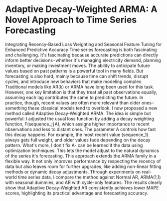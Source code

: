 # Adaptive Decay-Weighted ARMA: A Novel Approach to Time Series Forecasting
Integrating Recency-Based Loss Weighting and Seasonal Feature Tuning for Enhanced Predictive Accuracy
Time series forecasting is both fascinating and challenging. It's fascinating because accurate predictions can directly inform better decisions - whether it's managing electricity demand, planning inventory, or making investment moves. The ability to anticipate future values based on past patterns is a powerful tool in many fields. But forecasting is also hard, mainly because time can shift trends, disrupt cycles, and introduce new behaviors that make modeling complex.
Traditional models like AR(k) or ARMA have long been used for this task. However, one key limitation is that they treat all past observations equally, assuming each lag contributes the same to predicting the future. In practice, though, recent values are often more relevant than older ones - something these classical models tend to overlook.
I now proposed a new method called Adaptive Decay-Weighted ARMA. The idea is simple but powerful: I adjusted the usual loss function by adding a decay weighting function, F(sequence_j∣A), which assigns higher importance to recent observations and less to distant ones. The parameter A controls how fast this decay happens. For example, the most recent value (sequence_1) always gets full weight, and older values fade depending on the decay pattern. What's more, I don't fix A- can be learned it the data using optimization techniques. This lets the model adjust to the natural dynamics of the series it's forecasting.
This approach extends the ARMA family in a flexible way. It not only improves performance by respecting the recency of data but also leaves room for further upgrades, like adding non-linear fitting methods or dynamic decay adjustments. Through experiments on real-world time series data, I compare the method against Normal AR, ARMA(1,1) with seasonal dummies, and AR with cycle-only features. The results clearly show that Adaptive Decay-Weighted AR consistently achieves lower MAPE scores, highlighting its practical advantage and forecasting accuracy.
